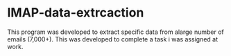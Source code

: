 # IMAP-data-extrcaction
This program was developed to extract specific data from alarge number of emails (7,000+). This was developed to complete a task i was assigned at work.
